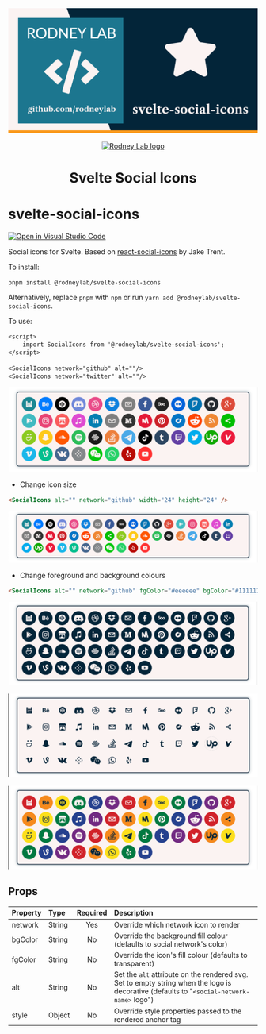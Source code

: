<img src="./images/rodneylab-github-svelte-social-icons.png" alt="Rodney Lab svelte-social-icons Github banner">

<p align="center">
  <a aria-label="Open Rodney Lab site" href="https://rodneylab.com" rel="nofollow noopener noreferrer">
    <img alt="Rodney Lab logo" src="https://rodneylab.com/assets/icon.png" width="60" />
  </a>
</p>
<h1 align="center">
  Svelte Social Icons
</h1>

# svelte-social-icons

[![Open in Visual Studio Code](https://open.vscode.dev/badges/open-in-vscode.svg)](https://open.vscode.dev/rodneylab/svelte-social-icons)


Social icons for Svelte. Based on <a aria-label="Open react-social-icons repo on Git Hub" href="https://github.com/jaketrent/react-social-icons">react-social-icons</a> by Jake Trent.

To install:

```
pnpm install @rodneylab/svelte-social-icons
```

Alternatively, replace `pnpm` with `npm` or run `yarn add @rodneylab/svelte-social-icons`.

To use:

```
<script>
	import SocialIcons from '@rodneylab/svelte-social-icons';
</script>

<SocialIcons network="github" alt=""/>
<SocialIcons network="twitter" alt=""/>
```

![Svelte Social Icons - icons shown for 47 popular social networks in native colours](./images/svelte-social-icons-regular.png)



- Change icon size

```html
<SocialIcons alt="" network="github" width="24" height="24" />
```

![Svelte Social Icons - icons shown for 47 popular social networks in native colours, icons are smaller than previous image](./images/svelte-social-icons-small.png)

- Change foreground and background colours

```html
<SocialIcons alt="" network="github" fgColor="#eeeeee" bgColor="#111111" />
```

![Svelte Social Icons - icons shown for 47 popular social networks with themed dark background and light foreground colours](./images/svelte-social-icons-background.png)

![Svelte Social Icons - icons shown for 47 popular social networks with themed light background and dark foreground colours](./images/svelte-social-icons-foreground.png)

![Svelte Social Icons - icons shown for 47 popular social networks in rainbow colours each icon has background set to one of the six rainbow colours and colours alternate in sequence](./images/svelte-social-icons-rainbow.png)


## Props

| Property   | Type   | Required | Description |
| :--------- | :----- | :------: | :---------- |
| network    | String | Yes      | Override which network icon to render
| bgColor    | String | No       | Override the background fill colour (defaults to social network's color)
| fgColor    | String | No       | Override the icon's fill colour (defaults to transparent)
| alt      | String | No       | Set the `alt` attribute on the rendered svg.  Set to empty string when the logo is decorative (defaults to "`<social-network-name>` logo")
| style      | Object | No       | Override style properties passed to the rendered anchor tag |